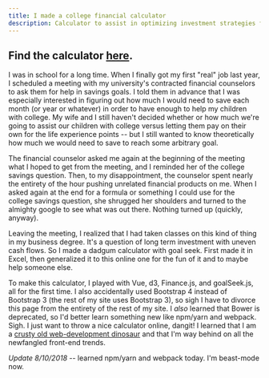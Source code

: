 ```yaml
---
title: I made a college financial calculator
description: Calculator to assist in optimizing investment strategies for future expenses.
---
```


<div class='page-header text-center well'><h2>Find the calculator <a href='https://daveeargle.com/college-financial-calculator/'>here</a>.</h2></div> 

I was in school for a long time. When I finally got my first "real" job last year, I scheduled a meeting with my university's contracted financial counselors to ask them for help in savings goals.
I told them in advance that I was especially interested in figuring out how much I would need to save each month (or year or whatever) in order to have enough to help my children with college. My wife and I still haven't decided whether or how much we're going to assist our children with college versus letting them pay on their own for the life experience points -- but I still wanted to know theoretically how much we would need to save to reach some arbitrary goal.

The financial counselor asked me again at the beginning of the meeting what I hoped to get from the meeting, and I reminded her of the college savings question. Then, to my disappointment, the counselor spent nearly the entirety of the hour pushing unrelated financial products on me. When I asked again at the end for a formula or something I could use for the college savings question, she shrugged her shoulders and turned to the almighty google to see what was out there. Nothing turned up (quickly, anyway).

Leaving the meeting, I realized that I had taken classes on this kind of thing in my business degree. It's a question of long term investment with uneven cash flows. So I made a dadgum calculator with goal seek. First made it in Excel, then generalized it to this online one for the fun of it and to maybe help someone else.

To make this calculator, I played with Vue, d3, Finance.js, and goalSeek.js, all for the first time. I also accidentally used Bootstrap 4 instead of Bootstrap 3 (the rest of my site uses Bootstrap 3), so sigh I have to divorce this page from the entirety of the rest of my site. I <em>also</em> learned that Bower is deprecated, so I'd better learn something new like npm/yarn and webpack. Sigh. I just want to throw a nice calculator online, dangit! I learned that I am a [crusty old web-development dinosaur](https://medium.com/the-node-js-collection/modern-javascript-explained-for-dinosaurs-f695e9747b70) and that I'm way behind on all the newfangled front-end trends.

*Update 8/10/2018* -- learned npm/yarn and webpack today. I'm beast-mode now.
